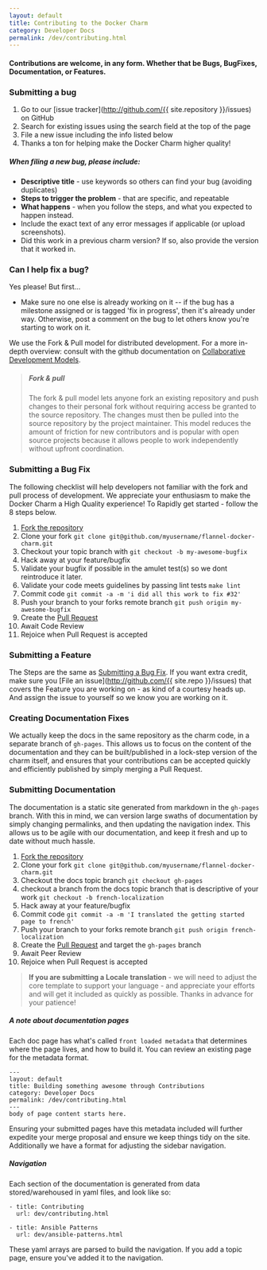 ```yaml
---
layout: default
title: Contributing to the Docker Charm
category: Developer Docs
permalink: /dev/contributing.html
---
```


#### Contributions are welcome, in any form. Whether that be Bugs, BugFixes, Documentation, or Features.

### Submitting a bug

1. Go to our [issue tracker](http://github.com/{{ site.repository }}/issues) on GitHub
2. Search for existing issues using the search field at the top of the page
3. File a new issue including the info listed below
4. Thanks a ton for helping make the Docker Charm higher quality!

##### When filing a new bug, please include:

- **Descriptive title** - use keywords so others can find your bug (avoiding duplicates)
- **Steps to trigger the problem** - that are specific, and repeatable
- **What happens** - when you follow the steps, and what you expected to happen instead.
- Include the exact text of any error messages if applicable (or upload screenshots).
- Did this work in a previous charm version? If so, also provide the version that it worked in.

### Can I help fix a bug?

Yes please! But first...

- Make sure no one else is already working on it -- if the bug has a milestone assigned or is tagged 'fix in progress', then it's already under way. Otherwise, post a comment on the bug to let others know you're starting to work on it.

We use the Fork &amp; Pull model for distributed development. For a more in-depth overview: consult with the github documentation on [Collaborative Development Models](https://help.github.com/articles/using-pull-requests/#before-you-begin).

> ##### Fork & pull
>
> The fork & pull model lets anyone fork an existing repository and push changes to their personal fork without requiring access be granted to the source repository. The changes must then be pulled into the source repository by the project maintainer. This model reduces the amount of friction for new contributors and is popular with open source projects because it allows people to work independently without upfront coordination.

### Submitting a Bug Fix

The following checklist will help developers not familiar with the fork and pull process of development. We appreciate your enthusiasm to make the Docker Charm a High Quality experience! To Rapidly get started - follow the 8 steps below.

1. [Fork the repository](https://help.github.com/articles/fork-a-repo/)
2. Clone your fork `git clone git@github.com/myusername/flannel-docker-charm.git`
3. Checkout your topic branch with `git checkout -b my-awesome-bugfix`
4. Hack away at your feature/bugfix
5. Validate your bugfix if possible in the amulet test(s) so we dont reintroduce it later.
6. Validate your code meets guidelines by passing lint tests `make lint`
6. Commit code `git commit -a -m 'i did all this work to fix #32'`
7. Push your branch to your forks remote branch `git push origin my-awesome-bugfix`
8. Create the [Pull Request](https://help.github.com/articles/using-pull-requests/#initiating-the-pull-request)
9. Await Code Review
10. Rejoice when Pull Request is accepted

### Submitting a Feature

The Steps are the same as [Submitting a Bug Fix](#submitting-a-bug-fix). If you want extra credit, make sure you [File an issue](http://github.com/{{ site.repo }}/issues) that covers the Feature you are working on - as kind of a courtesy heads up. And assign the issue to yourself so we know you are working on it.

### Creating Documentation Fixes

We actually keep the docs in the same repository as the charm code, in a separate branch of `gh-pages`. This allows us to focus on the content of the documentation and they can be built/published in a lock-step version of the charm itself, and ensures that your contributions can be accepted quickly and efficiently published by simply merging a Pull Request.

### Submitting Documentation

The documentation is a static site generated from markdown in the `gh-pages` branch. With this in mind, we can version large swaths of documentation by simply changing permalinks, and then updating the navigation index. This allows us to be agile with our documentation, and keep it fresh and up to date without much hassle.


1. [Fork the repository](https://help.github.com/articles/fork-a-repo/)
2. Clone your fork `git clone git@github.com/myusername/flannel-docker-charm.git`
3. Checkout the docs topic branch `git checkout gh-pages`
4. checkout a branch from the docs topic branch that is descriptive of your work `git checkout -b french-localization`
5. Hack away at your feature/bugfix
6. Commit code `git commit -a -m 'I translated the getting started page to french'`
7. Push your branch to your forks remote branch `git push origin french-localization`
8. Create the [Pull Request](https://help.github.com/articles/using-pull-requests/#initiating-the-pull-request) and target the `gh-pages` branch
9. Await Peer Review
10. Rejoice when Pull Request is accepted


> **If you are submitting a Locale translation** - we will need to adjust the core template to support your language - and appreciate your efforts and will get it included as quickly as possible. Thanks in advance for your patience!


##### A note about documentation pages

Each doc page has what's called `front loaded metadata` that determines where the page lives, and how to build it. You can review an existing page for the metadata format.

    ---
    layout: default
    title: Building something awesome through Contributions
    category: Developer Docs
    permalink: /dev/contributing.html
    ---
    body of page content starts here.

Ensuring your submitted pages have this metadata included will further expedite your merge proposal and ensure we keep things tidy on the site. Additionally we have a format for adjusting the sidebar navigation.

##### Navigation

Each section of the documentation is generated from data stored/warehoused in yaml files, and look like so:

    - title: Contributing
      url: dev/contributing.html

    - title: Ansible Patterns
      url: dev/ansible-patterns.html

These yaml arrays are parsed to build the navigation. If you add a topic page, ensure you've added it to the navigation.

